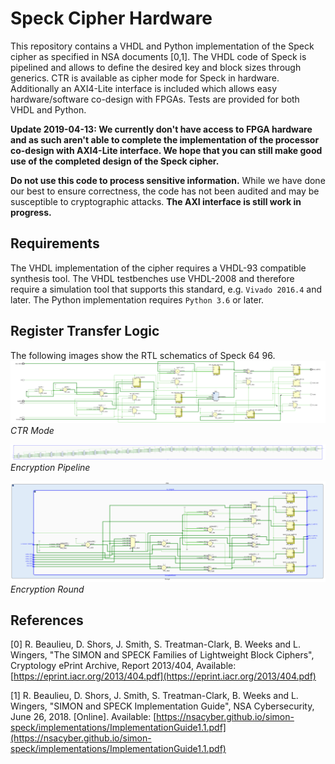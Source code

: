 # Speck Cipher Hardware
This repository contains a VHDL and Python implementation of the Speck cipher as specified in NSA documents [0,1]. The VHDL code of Speck is pipelined and allows to define the desired key and block sizes through generics. CTR is available as cipher mode for Speck in hardware. Additionally an AXI4-Lite interface is included which allows easy hardware/software co-design with FPGAs. Tests are provided for both VHDL and Python. 

**Update 2019-04-13: We currently don't have access to FPGA hardware and as such aren't able to complete the implementation of the processor co-design with AXI4-Lite interface. We hope that you can still make good use of the completed design of the Speck cipher.**

**Do not use this code to process sensitive information.** While we have done our best to ensure correctness, the code has not been audited and may be susceptible to cryptographic attacks. **The AXI interface is still work in progress.**

## Requirements
The VHDL implementation of the cipher requires a VHDL-93 compatible synthesis tool. The VHDL testbenches use VHDL-2008 and therefore require a simulation tool that supports this standard, e.g. `Vivado 2016.4` and later. The Python implementation requires `Python 3.6` or later.

## Register Transfer Logic
The following images show the RTL schematics of Speck 64 96.
![CTR Mode](./imgs/ctr_rtl_schematic.svg)
*CTR Mode*

![Encryption Pipeline](./imgs/encryption_pipeline_rtl_schematic.svg)
*Encryption Pipeline*

![Encryption Round](./imgs/encryption_round_rtl_schematic.svg)
*Encryption Round*

## References
[0] R. Beaulieu, D. Shors, J. Smith, S. Treatman-Clark, B. Weeks and L. Wingers, "The SIMON and SPECK Families of Lightweight Block Ciphers", Cryptology ePrint Archive, Report 2013/404, Available: [https://eprint.iacr.org/2013/404.pdf](https://eprint.iacr.org/2013/404.pdf)

[1] R. Beaulieu, D. Shors, J. Smith, S. Treatman-Clark, B. Weeks and L. Wingers, "SIMON and SPECK Implementation Guide", NSA Cybersecurity, June 26, 2018. [Online]. Available: [https://nsacyber.github.io/simon-speck/implementations/ImplementationGuide1.1.pdf](https://nsacyber.github.io/simon-speck/implementations/ImplementationGuide1.1.pdf) 
